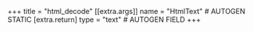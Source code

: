 +++
title = "html_decode"
[[extra.args]]
name = "HtmlText" # AUTOGEN STATIC
[extra.return]
type = "text" # AUTOGEN FIELD
+++